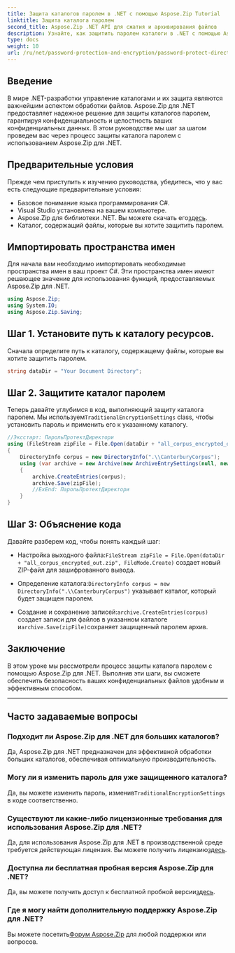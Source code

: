 ```yaml
---
title: Защита каталогов паролем в .NET с помощью Aspose.Zip Tutorial
linktitle: Защита каталога паролем
second_title: Aspose.Zip .NET API для сжатия и архивирования файлов
description: Узнайте, как защитить паролем каталоги в .NET с помощью Aspose.Zip. Защитите свои файлы без особых усилий с помощью этого пошагового руководства.
type: docs
weight: 10
url: /ru/net/password-protection-and-encryption/password-protect-directory/
---
```


## Введение

В мире .NET-разработки управление каталогами и их защита являются важнейшим аспектом обработки файлов. Aspose.Zip для .NET предоставляет надежное решение для защиты каталогов паролем, гарантируя конфиденциальность и целостность ваших конфиденциальных данных. В этом руководстве мы шаг за шагом проведем вас через процесс защиты каталога паролем с использованием Aspose.Zip для .NET.

## Предварительные условия

Прежде чем приступить к изучению руководства, убедитесь, что у вас есть следующие предварительные условия:

- Базовое понимание языка программирования C#.
- Visual Studio установлена на вашем компьютере.
-  Aspose.Zip для библиотеки .NET. Вы можете скачать его[здесь](https://releases.aspose.com/zip/net/).
- Каталог, содержащий файлы, которые вы хотите защитить паролем.

## Импортировать пространства имен

Для начала вам необходимо импортировать необходимые пространства имен в ваш проект C#. Эти пространства имен имеют решающее значение для использования функций, предоставляемых Aspose.Zip для .NET.

```csharp
using Aspose.Zip;
using System.IO;
using Aspose.Zip.Saving;
```

## Шаг 1. Установите путь к каталогу ресурсов.

Сначала определите путь к каталогу, содержащему файлы, которые вы хотите защитить паролем.

```csharp
string dataDir = "Your Document Directory";
```

## Шаг 2. Защитите каталог паролем

 Теперь давайте углубимся в код, выполняющий защиту каталога паролем. Мы используем`TraditionalEncryptionSettings` class, чтобы установить пароль и применить его к указанному каталогу.

```csharp
//Эксстарт: ПарольПротектДиректори
using (FileStream zipFile = File.Open(dataDir + "all_corpus_encrypted_out.zip", FileMode.Create))
{
    DirectoryInfo corpus = new DirectoryInfo(".\\CanterburyCorpus");
    using (var archive = new Archive(new ArchiveEntrySettings(null, new TraditionalEncryptionSettings("p@s$"))))
    {
        archive.CreateEntries(corpus);
        archive.Save(zipFile);
        //ExEnd: ПарольПротектДиректори
    }
}
```

## Шаг 3: Объяснение кода

Давайте разберем код, чтобы понять каждый шаг:

-  Настройка выходного файла:`FileStream zipFile = File.Open(dataDir + "all_corpus_encrypted_out.zip", FileMode.Create)` создает новый ZIP-файл для зашифрованного вывода.

-  Определение каталога:`DirectoryInfo corpus = new DirectoryInfo(".\\CanterburyCorpus")` указывает каталог, который будет защищен паролем.

-  Создание и сохранение записей:`archive.CreateEntries(corpus)` создает записи для файлов в указанном каталоге и`archive.Save(zipFile)`сохраняет защищенный паролем архив.

## Заключение

В этом уроке мы рассмотрели процесс защиты каталога паролем с помощью Aspose.Zip для .NET. Выполнив эти шаги, вы сможете обеспечить безопасность ваших конфиденциальных файлов удобным и эффективным способом.

---

## Часто задаваемые вопросы

### Подходит ли Aspose.Zip для .NET для больших каталогов?
Да, Aspose.Zip для .NET предназначен для эффективной обработки больших каталогов, обеспечивая оптимальную производительность.

### Могу ли я изменить пароль для уже защищенного каталога?
 Да, вы можете изменить пароль, изменив`TraditionalEncryptionSettings` в коде соответственно.

### Существуют ли какие-либо лицензионные требования для использования Aspose.Zip для .NET?
 Да, для использования Aspose.Zip для .NET в производственной среде требуется действующая лицензия. Вы можете получить лицензию[здесь](https://purchase.aspose.com/buy).

### Доступна ли бесплатная пробная версия Aspose.Zip для .NET?
 Да, вы можете получить доступ к бесплатной пробной версии[здесь](https://releases.aspose.com/).

### Где я могу найти дополнительную поддержку Aspose.Zip для .NET?
 Вы можете посетить[Форум Aspose.Zip](https://forum.aspose.com/c/zip/37) для любой поддержки или вопросов.

